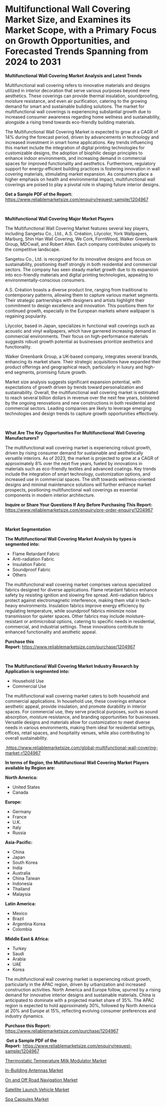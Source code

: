 <p><h1>Multifunctional Wall Covering Market Size, and Examines its Market Scope, with a Primary Focus on Growth Opportunities, and Forecasted Trends Spanning from 2024 to 2031</h1></p><p><strong>Multifunctional Wall Covering Market Analysis and Latest Trends</strong></p>
<p><p>Multifunctional wall covering refers to innovative materials and designs utilized in interior decoration that serve various purposes beyond mere aesthetics. These coverings can provide thermal insulation, soundproofing, moisture resistance, and even air purification, catering to the growing demand for smart and sustainable building solutions. The market for multifunctional wall coverings is experiencing substantial growth due to increased consumer awareness regarding home wellness and sustainability, alongside a rising trend towards eco-friendly building materials.</p><p>The Multifunctional Wall Covering Market is expected to grow at a CAGR of 14% during the forecast period, driven by advancements in technology and increased investment in smart home applications. Key trends influencing this market include the integration of digital printing technologies for customizable designs, the adoption of biophilic design principles to enhance indoor environments, and increasing demand in commercial spaces for improved functionality and aesthetics. Furthermore, regulatory support for energy-efficient building practices is fostering innovation in wall covering materials, stimulating market expansion. As consumers place a higher emphasis on health and environmental impact, multifunctional wall coverings are poised to play a pivotal role in shaping future interior designs.</p></p>
<p><strong>Get a Sample PDF of the Report:&nbsp;</strong> <a href="https://www.reliablemarketsize.com/enquiry/request-sample/1204967?utm_campaign=1131&utm_medium=2&utm_source=Github&utm_content=ia&utm_term=16102024&utm_id=multifunctional-wall-covering">https://www.reliablemarketsize.com/enquiry/request-sample/1204967</a></p>
<p>&nbsp;</p>
<p><strong>Multifunctional Wall Covering Major Market Players</strong></p>
<p><p>The Multifunctional Wall Covering Market features several key players, including Sangetsu Co., Ltd., A.S. Création, Lilycolor, York Wallpapers, Marburg, Shin Han Wall Covering, We Cork, FormWood, Walker Greenbank Group, MDCwall, and Robert Allen. Each company contributes uniquely to the competitive landscape.</p><p>Sangetsu Co., Ltd. is recognized for its innovative designs and focus on sustainability, positioning itself strongly in both residential and commercial sectors. The company has seen steady market growth due to its expansion into eco-friendly materials and digital printing technologies, appealing to environmentally-conscious consumers.</p><p>A.S. Création boasts a diverse product line, ranging from traditional to contemporary patterns, allowing them to capture various market segments. Their strategic partnerships with designers and artists highlight their commitment to design excellence and innovation. This positions them for continued growth, especially in the European markets where wallpaper is regaining popularity.</p><p>Lilycolor, based in Japan, specializes in functional wall coverings such as acoustic and vinyl wallpapers, which have garnered increasing demand in commercial environments. Their focus on high-performance materials suggests robust growth potential as businesses prioritize aesthetics and functionality.</p><p>Walker Greenbank Group, a UK-based company, integrates several brands, enhancing its market share. Their strategic acquisitions have expanded their product offerings and geographical reach, particularly in luxury and high-end segments, promising future growth.</p><p>Market size analysis suggests significant expansion potential, with expectations of growth driven by trends toward personalization and sustainability. Overall, the multifunctional wall covering market is estimated to reach several billion dollars in revenue over the next few years, bolstered by the ongoing renovations and new constructions in both residential and commercial sectors. Leading companies are likely to leverage emerging technologies and design trends to capture growth opportunities effectively.</p></p>
<p>&nbsp;</p>
<p><strong>What Are The Key Opportunities For Multifunctional Wall Covering Manufacturers?</strong></p>
<p><p>The multifunctional wall covering market is experiencing robust growth, driven by rising consumer demand for sustainable and aesthetically versatile interiors. As of 2023, the market is projected to grow at a CAGR of approximately 8% over the next five years, fueled by innovations in materials such as eco-friendly textiles and advanced coatings. Key trends include the integration of smart technology, customization options, and increased use in commercial spaces. The shift towards wellness-oriented designs and minimal maintenance solutions will further enhance market prospects, positioning multifunctional wall coverings as essential components in modern interior architecture.</p></p>
<p><strong>Inquire or Share Your Questions If Any Before Purchasing This Report:</strong> <a href="https://www.reliablemarketsize.com/enquiry/pre-order-enquiry/1204967?utm_campaign=1131&utm_medium=2&utm_source=Github&utm_content=ia&utm_term=16102024&utm_id=multifunctional-wall-covering">https://www.reliablemarketsize.com/enquiry/pre-order-enquiry/1204967</a></p>
<p>&nbsp;</p>
<p><strong>Market Segmentation</strong></p>
<p><strong>The Multifunctional Wall Covering Market Analysis by types is segmented into:</strong></p>
<p><ul><li>Flame Retardant Fabric</li><li>Anti-radiation Fabric</li><li>Insulation Fabric</li><li>Soundproof Fabric</li><li>Others</li></ul></p>
<p><p>The multifunctional wall covering market comprises various specialized fabrics designed for diverse applications. Flame retardant fabrics enhance safety by resisting ignition and slowing fire spread. Anti-radiation fabrics protect against electromagnetic interference, making them vital in tech-heavy environments. Insulation fabrics improve energy efficiency by regulating temperature, while soundproof fabrics minimize noise transmission for quieter spaces. Other fabrics may include moisture-resistant or antimicrobial options, catering to specific needs in residential, commercial, and industrial settings. These innovations contribute to enhanced functionality and aesthetic appeal.</p></p>
<p><strong>Purchase this Report:&nbsp;</strong><a href="https://www.reliablemarketsize.com/purchase/1204967?utm_campaign=1131&utm_medium=2&utm_source=Github&utm_content=ia&utm_term=16102024&utm_id=multifunctional-wall-covering">https://www.reliablemarketsize.com/purchase/1204967</a></p>
<p>&nbsp;</p>
<p><strong>The Multifunctional Wall Covering Market Industry Research by Application is segmented into:</strong></p>
<p><ul><li>Household Use</li><li>Commercial Use</li></ul></p>
<p><p>The multifunctional wall covering market caters to both household and commercial applications. In household use, these coverings enhance aesthetic appeal, provide insulation, and promote durability in interior spaces. For commercial use, they serve practical purposes, such as sound absorption, moisture resistance, and branding opportunities for businesses. Versatile designs and materials allow for customization to meet diverse needs in various environments, making them ideal for residential settings, offices, retail spaces, and hospitality venues, while also contributing to overall sustainability.</p></p>
<p><a href="https://www.reliablemarketsize.com/global-multifunctional-wall-covering-market-r1204967?utm_campaign=1131&utm_medium=2&utm_source=Github&utm_content=ia&utm_term=16102024&utm_id=multifunctional-wall-covering">&nbsp;https://www.reliablemarketsize.com/global-multifunctional-wall-covering-market-r1204967</a></p>
<p><strong>In terms of Region, the Multifunctional Wall Covering Market Players available by Region are:</strong></p>
<p>
    <p> <strong> North America: </strong>
        <ul>
            <li>United States</li>
            <li>Canada</li>
        </ul>
        </p> 
    <p> <strong> Europe: </strong>
        <ul>
            <li>Germany</li>
            <li>France</li>
            <li>U.K.</li>
            <li>Italy</li>
            <li>Russia</li>
        </ul>
        </p> 
    <p> <strong> Asia-Pacific: </strong>
        <ul>
            <li>China</li>
            <li>Japan</li>
            <li>South Korea</li>
            <li>India</li>
            <li>Australia</li>
            <li>China Taiwan</li>
            <li>Indonesia</li>
            <li>Thailand</li>
            <li>Malaysia</li>
        </ul>
        </p> 
    <p> <strong> Latin America: </strong>
        <ul>
            <li>Mexico</li>
            <li>Brazil</li>
            <li>Argentina Korea</li>
            <li>Colombia</li>
        </ul>
        </p> 
    <p> <strong> Middle East & Africa: </strong>
        <ul>
            <li>Turkey</li>
            <li>Saudi</li>
            <li>Arabia</li>
            <li>UAE</li>
            <li>Korea</li>
        </ul>
    </p>
    </p>
<p><p>The multifunctional wall covering market is experiencing robust growth, particularly in the APAC region, driven by urbanization and increased construction activities. North America and Europe follow, spurred by a rising demand for innovative interior designs and sustainable materials. China is anticipated to dominate with a projected market share of 35%. The APAC region is expected to hold approximately 30%, followed by North America at 20% and Europe at 15%, reflecting evolving consumer preferences and industry dynamics.</p></p>
<p><strong>Purchase this Report: </strong><a href="https://www.reliablemarketsize.com/purchase/1204967?utm_campaign=1131&utm_medium=2&utm_source=Github&utm_content=ia&utm_term=16102024&utm_id=multifunctional-wall-covering">https://www.reliablemarketsize.com/purchase/1204967</a></p>
<p>&nbsp;<strong>Get a Sample PDF of the Report:&nbsp;&nbsp;</strong><a href="https://www.reliablemarketsize.com/enquiry/request-sample/1204967?utm_campaign=1131&utm_medium=2&utm_source=Github&utm_content=ia&utm_term=16102024&utm_id=multifunctional-wall-covering">https://www.reliablemarketsize.com/enquiry/request-sample/1204967</a></p>
<p><strong></strong></p>
<p><p><a href="https://github.com/cecilebbruhter/Market-Research-Report-List-1/blob/main/thermostatic-temperature-milk-modulator-market.md?utm_campaign=1131&utm_medium=2&utm_source=Github&utm_content=ia&utm_term=16102024&utm_id=multifunctional-wall-covering">Thermostatic Temperature Milk Modulator Market</a></p><p><a href="https://www.linkedin.com/pulse/in-building-antennas-market-innovations-trends-comprehensive-5xeie?utm_campaign=1131&utm_medium=2&utm_source=Github&utm_content=ia&utm_term=16102024&utm_id=multifunctional-wall-covering">In-Building Antennas Market</a></p><p><a href="https://github.com/nekolalrclippo/Market-Research-Report-List-1/blob/main/on-and-off-road-navigation-market.md?utm_campaign=1131&utm_medium=2&utm_source=Github&utm_content=ia&utm_term=16102024&utm_id=multifunctional-wall-covering">On and Off Road Navigation Market</a></p><p><a href="https://issuu.com/reportprime-2/docs/satellite-launch-vehicle-market-siz_1426092259070e?utm_campaign=1131&utm_medium=2&utm_source=Github&utm_content=ia&utm_term=16102024&utm_id=multifunctional-wall-covering">Satellite Launch Vehicle Market</a></p><p><a href="https://www.linkedin.com/pulse/sustainability-trends-spa-capsules-industry-market-implications-qqvjc?utm_campaign=1131&utm_medium=2&utm_source=Github&utm_content=ia&utm_term=16102024&utm_id=multifunctional-wall-covering">Spa Capsules Market</a></p></p>